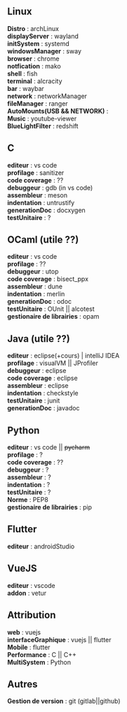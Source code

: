 ## Linux
**Distro** : archLinux  
**displayServer** : wayland  
**initSystem** : systemd  
**windowsManager** : sway  
**browser** : chrome  
**notfication** : mako  
**shell** : fish  
**terminal** : alcracity  
**bar** : waybar  
**network** : networkManager  
**fileManager** : ranger  
**AutoMounts(USB && NETWORK)** :  
**Music** : youtube-viewer  
**BlueLightFilter** : redshift

## C

**editeur** : vs code  
**profilage** : sanitizer  
**code coverage** : ??  
**debuggeur** : gdb (in vs code)  
**assembleur** :  meson    
**indentation** : untrustify  
**generationDoc** : docxygen  
**testUnitaire** : ?  


## OCaml (utile ??)

**editeur** : vs code  
**profilage** : ??    
**debuggeur** : utop  
**code coverage** : bisect_ppx  
**assembleur** : dune  
**indentation** : merlin  
**generationDoc** : odoc  
**testUnitaire** : OUnit || alcotest  
**gestionaire de librairies** : opam  

## Java (utile ??)

**editeur** : eclipse(+cours) | intelliJ IDEA  
**profilage** : visualVM || JProfiler  
**debuggeur** : eclipse  
**code coverage** : eclipse  
**assembleur** : eclipse  
**indentation** : checkstyle  
**testUnitaire** : junit  
**generationDoc** : javadoc  

## Python
**editeur** : vs code  || ~~pycharm~~  
**profilage** : ?  
**code coverage** : ??  
**debuggeur** : ?  
**assembleur** : ?  
**indentation** : ?  
**testUnitaire** : ?  
**Norme** : PEP8  
**gestionaire de librairies** : pip

## Flutter
**editeur** : androidStudio  

## VueJS
**editeur** : vscode  
**addon** : vetur  

## Attribution
**web** : vuejs  
**interfaceGraphique** : vuejs || flutter  
**Mobile** : flutter  
**Performance** : C  || C++  
**MultiSystem** : Python  

## Autres
**Gestion de version** : git (gitlab||github)


